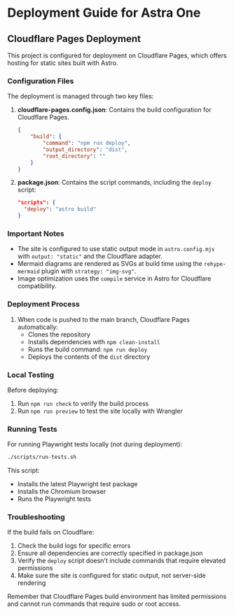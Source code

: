 # Deployment Guide for Astra One

## Cloudflare Pages Deployment

This project is configured for deployment on Cloudflare Pages, which offers hosting for static sites built with Astro.

### Configuration Files

The deployment is managed through two key files:

1. **cloudflare-pages.config.json**: Contains the build configuration for Cloudflare Pages.
   ```json
   {
       "build": {
           "command": "npm run deploy",
           "output_directory": "dist",
           "root_directory": ""
       }
   }
   ```

2. **package.json**: Contains the script commands, including the `deploy` script:
   ```json
   "scripts": {
     "deploy": "astro build"
   }
   ```

### Important Notes

- The site is configured to use static output mode in `astro.config.mjs` with `output: "static"` and the Cloudflare adapter.
- Mermaid diagrams are rendered as SVGs at build time using the `rehype-mermaid` plugin with `strategy: "img-svg"`.
- Image optimization uses the `compile` service in Astro for Cloudflare compatibility.

### Deployment Process

1. When code is pushed to the main branch, Cloudflare Pages automatically:
   - Clones the repository
   - Installs dependencies with `npm clean-install`
   - Runs the build command: `npm run deploy`
   - Deploys the contents of the `dist` directory

### Local Testing

Before deploying:

1. Run `npm run check` to verify the build process
2. Run `npm run preview` to test the site locally with Wrangler

### Running Tests

For running Playwright tests locally (not during deployment):

```bash
./scripts/run-tests.sh
```

This script:
- Installs the latest Playwright test package
- Installs the Chromium browser
- Runs the Playwright tests

### Troubleshooting

If the build fails on Cloudflare:

1. Check the build logs for specific errors
2. Ensure all dependencies are correctly specified in package.json
3. Verify the `deploy` script doesn't include commands that require elevated permissions
4. Make sure the site is configured for static output, not server-side rendering

Remember that Cloudflare Pages build environment has limited permissions and cannot run commands that require sudo or root access. 